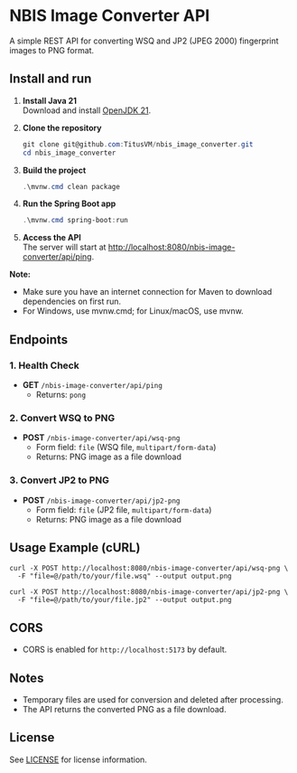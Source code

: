 # NBIS Image Converter API

A simple REST API for converting WSQ and JP2 (JPEG 2000) fingerprint images to PNG format.


## Install and run

1. **Install Java 21**  
   Download and install [OpenJDK 21](https://adoptium.net/temurin/releases/?version=21).

2. **Clone the repository**  
   ```powershell
   git clone git@github.com:TitusVM/nbis_image_converter.git
   cd nbis_image_converter
   ```

3. **Build the project**  
   ```powershell
   .\mvnw.cmd clean package
   ```

4. **Run the Spring Boot app**  
   ```powershell
   .\mvnw.cmd spring-boot:run
   ```

5. **Access the API**  
   The server will start at [http://localhost:8080/nbis-image-converter/api/ping](http://localhost:8080/nbis-image-converter/api/ping).

**Note:**  
- Make sure you have an internet connection for Maven to download dependencies on first run.
- For Windows, use mvnw.cmd; for Linux/macOS, use mvnw.

## Endpoints

### 1. Health Check
- **GET** `/nbis-image-converter/api/ping`
  - Returns: `pong`

### 2. Convert WSQ to PNG
- **POST** `/nbis-image-converter/api/wsq-png`
  - Form field: `file` (WSQ file, `multipart/form-data`)
  - Returns: PNG image as a file download

### 3. Convert JP2 to PNG
- **POST** `/nbis-image-converter/api/jp2-png`
  - Form field: `file` (JP2 file, `multipart/form-data`)
  - Returns: PNG image as a file download

## Usage Example (cURL)

```
curl -X POST http://localhost:8080/nbis-image-converter/api/wsq-png \
  -F "file=@/path/to/your/file.wsq" --output output.png

curl -X POST http://localhost:8080/nbis-image-converter/api/jp2-png \
  -F "file=@/path/to/your/file.jp2" --output output.png
```

## CORS
- CORS is enabled for `http://localhost:5173` by default.

## Notes
- Temporary files are used for conversion and deleted after processing.
- The API returns the converted PNG as a file download.

## License
See [LICENSE](LICENSE) for license information.
